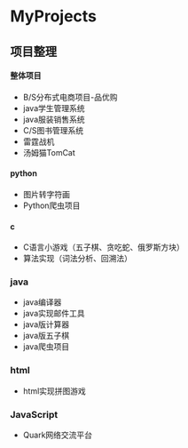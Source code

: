 # MyProjects

## 项目整理


#### 整体项目

- B/S分布式电商项目-品优购
- java学生管理系统
- java服装销售系统
- C/S图书管理系统
- 雷霆战机
- 汤姆猫TomCat

#### python

- 图片转字符画
- Python爬虫项目
#### c

- C语言小游戏（五子棋、贪吃蛇、俄罗斯方块）
- 算法实现（词法分析、回溯法）

### java

- java编译器
- java实现邮件工具
- java版计算器
- java版五子棋
- java爬虫项目

### html

- html实现拼图游戏

### JavaScript

- Quark网络交流平台